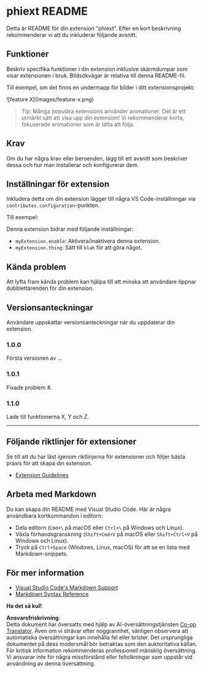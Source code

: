 <!--
CO_OP_TRANSLATOR_METADATA:
{
  "original_hash": "63e2d8f5b452d7842ae393f19ad812c5",
  "translation_date": "2025-07-16T17:30:27+00:00",
  "source_file": "code/09.UpdateSamples/Aug/vscode/phiext/README.md",
  "language_code": "sv"
}
-->
# phiext README

Detta är README för din extension "phiext". Efter en kort beskrivning rekommenderar vi att du inkluderar följande avsnitt.

## Funktioner

Beskriv specifika funktioner i din extension inklusive skärmdumpar som visar extensionen i bruk. Bildsökvägar är relativa till denna README-fil.

Till exempel, om det finns en undermapp för bilder i ditt extensionsprojekt:

\!\[feature X\]\(images/feature-x.png\)

> Tip: Många populära extensions använder animationer. Det är ett utmärkt sätt att visa upp din extension! Vi rekommenderar korta, fokuserade animationer som är lätta att följa.

## Krav

Om du har några krav eller beroenden, lägg till ett avsnitt som beskriver dessa och hur man installerar och konfigurerar dem.

## Inställningar för extension

Inkludera detta om din extension lägger till några VS Code-inställningar via `contributes.configuration`-punkten.

Till exempel:

Denna extension bidrar med följande inställningar:

* `myExtension.enable`: Aktivera/inaktivera denna extension.
* `myExtension.thing`: Sätt till `blah` för att göra något.

## Kända problem

Att lyfta fram kända problem kan hjälpa till att minska att användare öppnar dubblettärenden för din extension.

## Versionsanteckningar

Användare uppskattar versionsanteckningar när du uppdaterar din extension.

### 1.0.0

Första versionen av ...

### 1.0.1

Fixade problem #.

### 1.1.0

Lade till funktionerna X, Y och Z.

---

## Följande riktlinjer för extensioner

Se till att du har läst igenom riktlinjerna för extensioner och följer bästa praxis för att skapa din extension.

* [Extension Guidelines](https://code.visualstudio.com/api/references/extension-guidelines)

## Arbeta med Markdown

Du kan skapa din README med Visual Studio Code. Här är några användbara kortkommandon i editorn:

* Dela editorn (`Cmd+\` på macOS eller `Ctrl+\` på Windows och Linux).
* Växla förhandsgranskning (`Shift+Cmd+V` på macOS eller `Shift+Ctrl+V` på Windows och Linux).
* Tryck på `Ctrl+Space` (Windows, Linux, macOS) för att se en lista med Markdown-snippets.

## För mer information

* [Visual Studio Code's Markdown Support](http://code.visualstudio.com/docs/languages/markdown)
* [Markdown Syntax Reference](https://help.github.com/articles/markdown-basics/)

**Ha det så kul!**

**Ansvarsfriskrivning**:  
Detta dokument har översatts med hjälp av AI-översättningstjänsten [Co-op Translator](https://github.com/Azure/co-op-translator). Även om vi strävar efter noggrannhet, vänligen observera att automatiska översättningar kan innehålla fel eller brister. Det ursprungliga dokumentet på dess modersmål bör betraktas som den auktoritativa källan. För kritisk information rekommenderas professionell mänsklig översättning. Vi ansvarar inte för några missförstånd eller feltolkningar som uppstår vid användning av denna översättning.